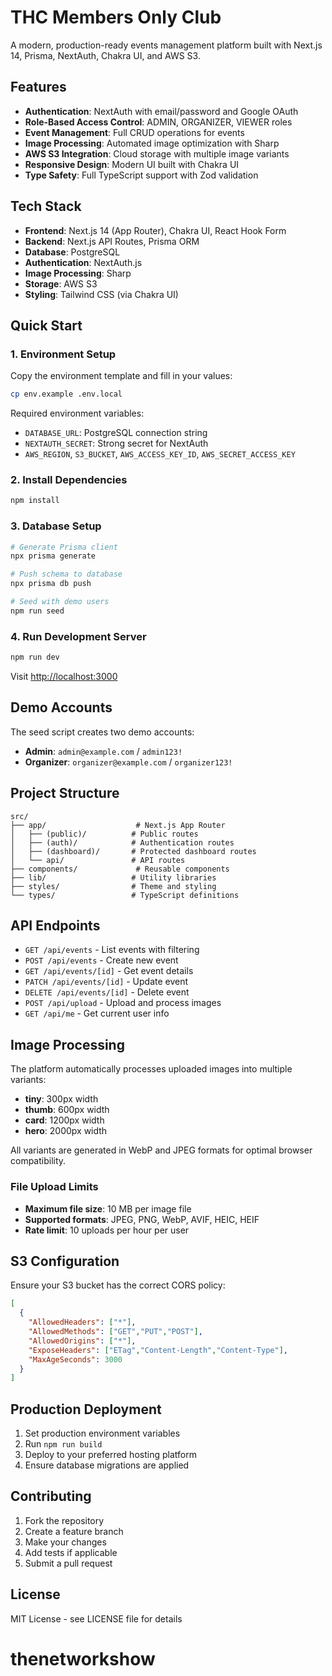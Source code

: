 # THC Members Only Club

A modern, production-ready events management platform built with Next.js 14, Prisma, NextAuth, Chakra UI, and AWS S3.

## Features

- **Authentication**: NextAuth with email/password and Google OAuth
- **Role-Based Access Control**: ADMIN, ORGANIZER, VIEWER roles
- **Event Management**: Full CRUD operations for events
- **Image Processing**: Automated image optimization with Sharp
- **AWS S3 Integration**: Cloud storage with multiple image variants
- **Responsive Design**: Modern UI built with Chakra UI
- **Type Safety**: Full TypeScript support with Zod validation

## Tech Stack

- **Frontend**: Next.js 14 (App Router), Chakra UI, React Hook Form
- **Backend**: Next.js API Routes, Prisma ORM
- **Database**: PostgreSQL
- **Authentication**: NextAuth.js
- **Image Processing**: Sharp
- **Storage**: AWS S3
- **Styling**: Tailwind CSS (via Chakra UI)

## Quick Start

### 1. Environment Setup

Copy the environment template and fill in your values:

```bash
cp env.example .env.local
```

Required environment variables:
- `DATABASE_URL`: PostgreSQL connection string
- `NEXTAUTH_SECRET`: Strong secret for NextAuth
- `AWS_REGION`, `S3_BUCKET`, `AWS_ACCESS_KEY_ID`, `AWS_SECRET_ACCESS_KEY`

### 2. Install Dependencies

```bash
npm install
```

### 3. Database Setup

```bash
# Generate Prisma client
npx prisma generate

# Push schema to database
npx prisma db push

# Seed with demo users
npm run seed
```

### 4. Run Development Server

```bash
npm run dev
```

Visit [http://localhost:3000](http://localhost:3000)

## Demo Accounts

The seed script creates two demo accounts:

- **Admin**: `admin@example.com` / `admin123!`
- **Organizer**: `organizer@example.com` / `organizer123!`

## Project Structure

```
src/
├── app/                    # Next.js App Router
│   ├── (public)/          # Public routes
│   ├── (auth)/            # Authentication routes
│   ├── (dashboard)/       # Protected dashboard routes
│   └── api/               # API routes
├── components/             # Reusable components
├── lib/                   # Utility libraries
├── styles/                # Theme and styling
└── types/                 # TypeScript definitions
```

## API Endpoints

- `GET /api/events` - List events with filtering
- `POST /api/events` - Create new event
- `GET /api/events/[id]` - Get event details
- `PATCH /api/events/[id]` - Update event
- `DELETE /api/events/[id]` - Delete event
- `POST /api/upload` - Upload and process images
- `GET /api/me` - Get current user info

## Image Processing

The platform automatically processes uploaded images into multiple variants:
- **tiny**: 300px width
- **thumb**: 600px width  
- **card**: 1200px width
- **hero**: 2000px width

All variants are generated in WebP and JPEG formats for optimal browser compatibility.

### File Upload Limits
- **Maximum file size**: 10 MB per image file
- **Supported formats**: JPEG, PNG, WebP, AVIF, HEIC, HEIF
- **Rate limit**: 10 uploads per hour per user

## S3 Configuration

Ensure your S3 bucket has the correct CORS policy:

```json
[
  {
    "AllowedHeaders": ["*"],
    "AllowedMethods": ["GET","PUT","POST"],
    "AllowedOrigins": ["*"],
    "ExposeHeaders": ["ETag","Content-Length","Content-Type"],
    "MaxAgeSeconds": 3000
  }
]
```

## Production Deployment

1. Set production environment variables
2. Run `npm run build`
3. Deploy to your preferred hosting platform
4. Ensure database migrations are applied

## Contributing

1. Fork the repository
2. Create a feature branch
3. Make your changes
4. Add tests if applicable
5. Submit a pull request

## License

MIT License - see LICENSE file for details
# thenetworkshow
